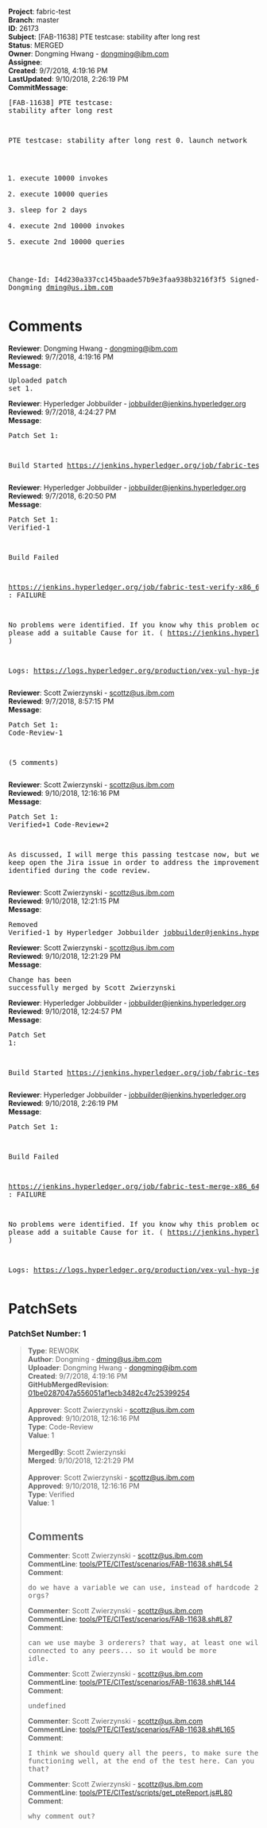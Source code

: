 <strong>Project</strong>: fabric-test<br><strong>Branch</strong>: master<br><strong>ID</strong>: 26173<br><strong>Subject</strong>: [FAB-11638] PTE testcase: stability after long rest<br><strong>Status</strong>: MERGED<br><strong>Owner</strong>: Dongming Hwang - dongming@ibm.com<br><strong>Assignee</strong>:<br><strong>Created</strong>: 9/7/2018, 4:19:16 PM<br><strong>LastUpdated</strong>: 9/10/2018, 2:26:19 PM<br><strong>CommitMessage</strong>:<br><pre>[FAB-11638] PTE testcase: stability after long rest

PTE testcase: stability after long rest
0. launch network
1. execute 10000 invokes
2. execute 10000 queries
3. sleep for 2 days
4. execute 2nd 10000 invokes
5. execute 2nd 10000 queries

Change-Id: I4d230a337cc145baade57b9e3faa938b3216f3f5
Signed-off-by: Dongming <dming@us.ibm.com>
</pre><h1>Comments</h1><strong>Reviewer</strong>: Dongming Hwang - dongming@ibm.com<br><strong>Reviewed</strong>: 9/7/2018, 4:19:16 PM<br><strong>Message</strong>: <pre>Uploaded patch set 1.</pre><strong>Reviewer</strong>: Hyperledger Jobbuilder - jobbuilder@jenkins.hyperledger.org<br><strong>Reviewed</strong>: 9/7/2018, 4:24:27 PM<br><strong>Message</strong>: <pre>Patch Set 1:

Build Started https://jenkins.hyperledger.org/job/fabric-test-verify-x86_64/1816/</pre><strong>Reviewer</strong>: Hyperledger Jobbuilder - jobbuilder@jenkins.hyperledger.org<br><strong>Reviewed</strong>: 9/7/2018, 6:20:50 PM<br><strong>Message</strong>: <pre>Patch Set 1: Verified-1

Build Failed 

https://jenkins.hyperledger.org/job/fabric-test-verify-x86_64/1816/ : FAILURE

No problems were identified. If you know why this problem occurred, please add a suitable Cause for it. ( https://jenkins.hyperledger.org/job/fabric-test-verify-x86_64/1816/ )

Logs: https://logs.hyperledger.org/production/vex-yul-hyp-jenkins-3/fabric-test-verify-x86_64/1816</pre><strong>Reviewer</strong>: Scott Zwierzynski - scottz@us.ibm.com<br><strong>Reviewed</strong>: 9/7/2018, 8:57:15 PM<br><strong>Message</strong>: <pre>Patch Set 1: Code-Review-1

(5 comments)</pre><strong>Reviewer</strong>: Scott Zwierzynski - scottz@us.ibm.com<br><strong>Reviewed</strong>: 9/10/2018, 12:16:16 PM<br><strong>Message</strong>: <pre>Patch Set 1: Verified+1 Code-Review+2

As discussed, I will merge this passing testcase now, but we should keep open the Jira issue in order to address the improvement items identified during the code review.</pre><strong>Reviewer</strong>: Scott Zwierzynski - scottz@us.ibm.com<br><strong>Reviewed</strong>: 9/10/2018, 12:21:15 PM<br><strong>Message</strong>: <pre>Removed Verified-1 by Hyperledger Jobbuilder <jobbuilder@jenkins.hyperledger.org>
</pre><strong>Reviewer</strong>: Scott Zwierzynski - scottz@us.ibm.com<br><strong>Reviewed</strong>: 9/10/2018, 12:21:29 PM<br><strong>Message</strong>: <pre>Change has been successfully merged by Scott Zwierzynski</pre><strong>Reviewer</strong>: Hyperledger Jobbuilder - jobbuilder@jenkins.hyperledger.org<br><strong>Reviewed</strong>: 9/10/2018, 12:24:57 PM<br><strong>Message</strong>: <pre>Patch Set 1:

Build Started https://jenkins.hyperledger.org/job/fabric-test-merge-x86_64/429/</pre><strong>Reviewer</strong>: Hyperledger Jobbuilder - jobbuilder@jenkins.hyperledger.org<br><strong>Reviewed</strong>: 9/10/2018, 2:26:19 PM<br><strong>Message</strong>: <pre>Patch Set 1:

Build Failed 

https://jenkins.hyperledger.org/job/fabric-test-merge-x86_64/429/ : FAILURE

No problems were identified. If you know why this problem occurred, please add a suitable Cause for it. ( https://jenkins.hyperledger.org/job/fabric-test-merge-x86_64/429/ )

Logs: https://logs.hyperledger.org/production/vex-yul-hyp-jenkins-3/fabric-test-merge-x86_64/429</pre><h1>PatchSets</h1><h3>PatchSet Number: 1</h3><blockquote><strong>Type</strong>: REWORK<br><strong>Author</strong>: Dongming - dming@us.ibm.com<br><strong>Uploader</strong>: Dongming Hwang - dongming@ibm.com<br><strong>Created</strong>: 9/7/2018, 4:19:16 PM<br><strong>GitHubMergedRevision</strong>: [01be0287047a556051af1ecb3482c47c25399254](https://github.com/hyperledger-gerrit-archive/fabric-test/commit/01be0287047a556051af1ecb3482c47c25399254)<br><br><strong>Approver</strong>: Scott Zwierzynski - scottz@us.ibm.com<br><strong>Approved</strong>: 9/10/2018, 12:16:16 PM<br><strong>Type</strong>: Code-Review<br><strong>Value</strong>: 1<br><br><strong>MergedBy</strong>: Scott Zwierzynski<br><strong>Merged</strong>: 9/10/2018, 12:21:29 PM<br><br><strong>Approver</strong>: Scott Zwierzynski - scottz@us.ibm.com<br><strong>Approved</strong>: 9/10/2018, 12:16:16 PM<br><strong>Type</strong>: Verified<br><strong>Value</strong>: 1<br><br><h2>Comments</h2><strong>Commenter</strong>: Scott Zwierzynski - scottz@us.ibm.com<br><strong>CommentLine</strong>: [tools/PTE/CITest/scenarios/FAB-11638.sh#L54](https://github.com/hyperledger-gerrit-archive/fabric-test/blob/01be0287047a556051af1ecb3482c47c25399254/tools/PTE/CITest/scenarios/FAB-11638.sh#L54)<br><strong>Comment</strong>: <pre>do we have a variable we can use, instead of hardcode 2 orgs?</pre><strong>Commenter</strong>: Scott Zwierzynski - scottz@us.ibm.com<br><strong>CommentLine</strong>: [tools/PTE/CITest/scenarios/FAB-11638.sh#L87](https://github.com/hyperledger-gerrit-archive/fabric-test/blob/01be0287047a556051af1ecb3482c47c25399254/tools/PTE/CITest/scenarios/FAB-11638.sh#L87)<br><strong>Comment</strong>: <pre>can we use maybe 3 orderers? that way, at least one will not be connected to any peers... so it would be more idle.</pre><strong>Commenter</strong>: Scott Zwierzynski - scottz@us.ibm.com<br><strong>CommentLine</strong>: [tools/PTE/CITest/scenarios/FAB-11638.sh#L144](https://github.com/hyperledger-gerrit-archive/fabric-test/blob/01be0287047a556051af1ecb3482c47c25399254/tools/PTE/CITest/scenarios/FAB-11638.sh#L144)<br><strong>Comment</strong>: <pre>undefined</pre><strong>Commenter</strong>: Scott Zwierzynski - scottz@us.ibm.com<br><strong>CommentLine</strong>: [tools/PTE/CITest/scenarios/FAB-11638.sh#L165](https://github.com/hyperledger-gerrit-archive/fabric-test/blob/01be0287047a556051af1ecb3482c47c25399254/tools/PTE/CITest/scenarios/FAB-11638.sh#L165)<br><strong>Comment</strong>: <pre>I think we should query all the peers, to make sure they are all functioning well, at the end of the test here. Can you make sure we do that?</pre><strong>Commenter</strong>: Scott Zwierzynski - scottz@us.ibm.com<br><strong>CommentLine</strong>: [tools/PTE/CITest/scripts/get_pteReport.js#L80](https://github.com/hyperledger-gerrit-archive/fabric-test/blob/01be0287047a556051af1ecb3482c47c25399254/tools/PTE/CITest/scripts/get_pteReport.js#L80)<br><strong>Comment</strong>: <pre>why comment out?</pre></blockquote>